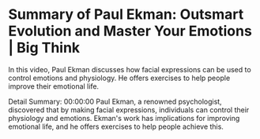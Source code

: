 # Summary of Paul Ekman: Outsmart Evolution and Master Your Emotions | Big Think

In this video, Paul Ekman discusses how facial expressions can be used to control emotions and physiology. He offers exercises to help people improve their emotional life.

Detail Summary: 
00:00:00
Paul Ekman, a renowned psychologist, discovered that by making facial expressions, individuals can control their physiology and emotions. Ekman's work has implications for improving emotional life, and he offers exercises to help people achieve this.

